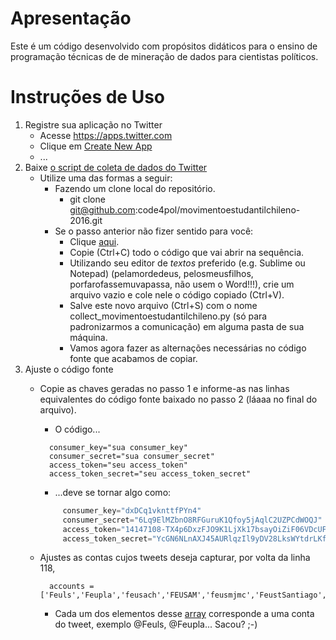 # Apresentação

Este é um código desenvolvido com propósitos didáticos para o ensino de programação técnicas de de mineração de dados para cientistas políticos. 

# Instruções de Uso

1. Registre sua aplicação no Twitter
    * Acesse https://apps.twitter.com
    * Clique em [Create New App](https://apps.twitter.com/app/new)
    * ...
2. Baixe [o script de coleta de dados do Twitter](https://github.com/code4pol/movimentoestudantilchileno-2016/blob/master/collect_movimentoestudantilchileno.py)
    * Utilize uma das formas a seguir:
        * Fazendo um clone local do repositório. 
            * git clone git@github.com:code4pol/movimentoestudantilchileno-2016.git
        * Se o passo anterior não fizer sentido para você:
		    * Clique [aqui](https://raw.githubusercontent.com/code4pol/movimentoestudantilchileno-2016/master/collect_movimentoestudantilchileno.py).
		    * Copie (Ctrl+C) todo o código que vai abrir na sequência.
		    * Utilizando seu editor de *textos* preferido (e.g. Sublime ou Notepad) (pelamordedeus, pelosmeusfilhos, porfarofassemuvapassa, não usem o Word!!!), crie um arquivo vazio e cole nele o código copiado (Ctrl+V).
		    * Salve este novo arquivo (Ctrl+S) com o nome collect_movimentoestudantilchileno.py (só para padronizarmos a comunicação) em alguma pasta de sua máquina.
		    * Vamos agora fazer as alternações necessárias no código fonte que acabamos de copiar.
3. Ajuste o código fonte
    * Copie as chaves geradas no passo 1 e informe-as nas linhas equivalentes do código fonte baixado no passo 2 (láaaa no final do arquivo).
        * O código...

        <!-- language: lang-python -->
            consumer_key="sua consumer_key"
            consumer_secret="sua consumer_secret"
            access_token="seu access_token"
            access_token_secret="seu access_token_secret" 

       * ...deve se tornar algo como:

       ```python
            consumer_key="dxDCq1vknttfPYn4"
            consumer_secret="6Lq9ElMZbnO8RFGuruK1Qfoy5jAqlC2UZPCdWOQJ"
            access_token="14147108-TX4p6DxzFJO9K1LjXk17bsayOiZiF06VDcUFXa"
            access_token_secret="YcGN6NLnAXJ45AURlqzIl9yDV28LksWYtdrLKfnTo"
        ```
    * Ajustes as contas cujos tweets deseja capturar, por volta da linha 118, 

       <!-- language: lang-py -->   
            accounts = ['Feuls','Feupla','feusach','FEUSAM','feusmjmc','FeustSantiago','FEUTEM','feutfsm','feuv','feuvsantiago','la_fech','FEL_Stgo','FedFEMAE','FECUdeC','FEUDMVina','FEDEUNAP','FEUFRO','feummagallanes','FEDEPUDP','FepPedagogico','confech','creceruc','Estafados_CORFO','infestudiantes','Izquierda_Tuit','izqautonoma','u_informado','privmovilizadas','FELUCHILE','naupuc','jjcc_chile','mesup_Chile','SolidaridadUC','UNE_CHILE','Rdemocratica']
       * Cada um dos elementos desse [array](https://en.wikipedia.org/wiki/Array_data_structure) corresponde a uma conta do tweet, exemplo @Feuls, @Feupla... Sacou? ;-)
